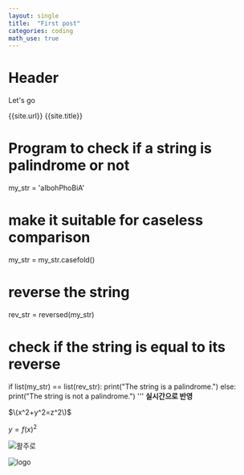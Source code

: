 ```yaml
---
layout: single
title:  "First post"
categories: coding
math_use: true
---
```


# Header
Let's go

{{site.url}}
{{site.title}}



# Program to check if a string is palindrome or not

my_str = 'aIbohPhoBiA'

# make it suitable for caseless comparison
my_str = my_str.casefold()

# reverse the string
rev_str = reversed(my_str)

# check if the string is equal to its reverse
if list(my_str) == list(rev_str):
   print("The string is a palindrome.")
else:
   print("The string is not a palindrome.")
'''
**실시간으로 반영**



$\(x^2+y^2=z^2\)$

$y=f(x)^2$



![활주로]({{site.url}}\images\2024-02-08-first\활주로.webp)

![logo]({{site.url}}\images\2024-02-08-first\logo.png)
